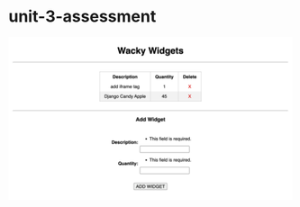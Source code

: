 # unit-3-assessment
![alt text](https://github.com/parvinfrzd/unit-3-assessment/blob/master/wacky_widgets/main/static/img/image.png?raw=true)
